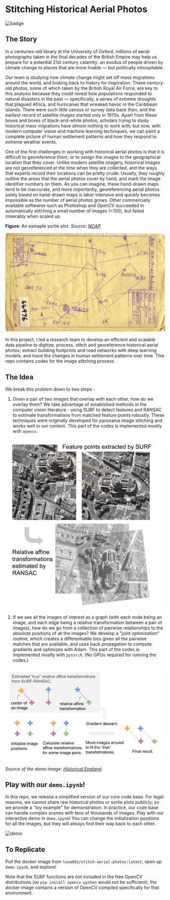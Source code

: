 # Stitching Historical Aerial Photos

![badge](https://github.com/luna983/stitch-aerial-photos/workflows/test/badge.svg)

## The Story

In a centuries-old library at the University of Oxford, millions of aerial photographs taken in the final decades of the British Empire may help us prepare for a potential 21st century calamity: an exodus of people driven by climate change to places that are more livable — but politically inhospitable.

Our team is studying how climate change might set off mass migrations around the world, and looking back to history for inspiration. These century-old photos, some of which taken by the British Royal Air Force, are key to this analysis because they could reveal how populations responded to natural disasters in the past — specifically, a series of extreme droughts that plagued Africa, and hurricanes that wreaked havoc in the Caribbean islands. There were such little census or survey data back then, and the earliest record of satellite images started only in 1970s. Apart from these boxes and boxes of black-and-white photos, scholars trying to study historical mass migrations have almost nothing to work with; but now, with modern computer vision and machine learning techniques, we can paint a complete picture of human settlement patterns and how they respond to extreme weather events.

One of the first challenges in working with historical aerial photos is that it is difficult to georeference them, or to assign the images to the geographical location that they cover. Unlike modern satellite imagery, historical images are not georeferenced at the time when they are collected, and the ways that experts record their locations can be pretty crude. Usually, they roughly outline the areas that the aerial photos cover by hand, and mark the image identifier numbers on them. As you can imagine, these hand-drawn maps tend to be inaccurate, and more importantly, georeferencing aerial photos solely based on hand-drawn maps is labor intensive and quickly becomes impossible as the number of aerial photos grows. Other commercially available softwares such as Photoshop and OpenCV succeeded in automatically stitching a small number of images (<100), but failed miserably when scaled up.

__Figure__: An exmaple sortie plot. _Source: [NCAP](https://ncap.org.uk/sites/default/files/NCAP_ACIU_PLOT_64976-3.jpg)._

![ExampleSortiePlot](docs/sortie.jpg)

In this project, I led a research team to develop an efficient and scalable data pipeline to digitize, process, stitch and georeference historical aerial photos; extract building footprints and road networks with deep learning models; and trace the changes in human settlement patterns over time. This repo contains codes for the image stitching process.

## The Idea

We break this problem down to two steps -

1. Given a pair of two images that overlap with each other, how do we overlay them? We take advantage of established methods in the computer vision literature - using SURF to detect features and RANSAC to estimate transformations from matched feature points robustly. These techniques were originally developed for panorama image stitching and works well in our context. This part of the codes is implemented mostly with `opencv`.

![surf-ransac](docs/schematic1.png)

2. If we see all the images of interest as a graph (with each node being an image, and each edge being a relative transformation between a pair of images), how do we go from a collection of pairwise relationships to the absolute positions of all the images? We develop a "joint optimization" routine, which creates a differentiable loss given all the pairwise matches that are available, and uses back propagation to compute gradients and optimizes with Adam. This part of the codes is implemented mostly with `pytorch`. (No GPUs required for running the codes.)

![joint-optim](docs/schematic2.png)

_Source of the demo image: [Historical England](https://historicengland.org.uk/media/5589/london-st-pauls-vertical-1948-raf_58_40_5069-00.jpg?mode=max&quality=90&width=1200&height=1200&upscale=false&rnd=131817426560000000)._

## Play with our `demo.ipynb`!

In this repo, we release a simplified version of our core code base. For legal reasons, we cannot share raw historical photos or sortie plots publicly; so we provide a "toy example" for demonstration. In practice, our code base can handle complex scenes with tens of thousands of images. Play with our interactive demo in `demo.ipynb`! You can change the initialization positions for all the images, but they will always find their way back to each other.

![demo](docs/demo.gif)

## To Replicate

Pull the docker image from `luna983/stitch-aerial-photos:latest`, open up `demo.ipynb`, and explore!

Note that the SURF functions are not included in the free OpenCV distributions (so `pip install opencv-python` would not be sufficient); the docker image contains a version of 
OpenCV compiled specifically for that environment.
